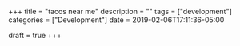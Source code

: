 +++
title = "tacos near me"
description = ""
tags = ["development"]
categories = ["Development"]
date = 2019-02-06T17:11:36-05:00

draft = true 
+++
